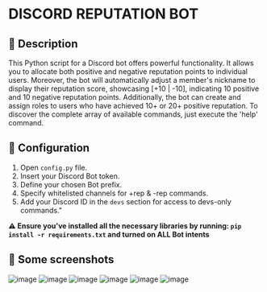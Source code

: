 # DISCORD REPUTATION BOT

## 🌟 Description 
This Python script for a Discord bot offers powerful functionality. It allows you to allocate both positive and negative reputation points to individual users. Moreover, the bot will automatically adjust a member's nickname to display their reputation score, showcasing [+10 | -10], indicating 10 positive and 10 negative reputation points. Additionally, the bot can create and assign roles to users who have achieved 10+ or 20+ positive reputation. To discover the complete array of available commands, just execute the 'help' command.

## 🤖 Configuration
1. Open `config.py` file.
2. Insert your Discord Bot token.
3. Define your chosen Bot prefix.
4. Specify whitelisted channels for +rep & -rep commands.
5. Add your Discord ID in the `devs` section for access to devs-only commands."

**⚠️ Ensure you've installed all the necessary libraries by running: `pip install -r requirements.txt` and turned on ALL Bot intents**

## 💫 Some screenshots
![image](https://github.com/notxVirus/discord-reputation-bot/assets/110777588/8a3dd883-b9b5-4091-af6f-47aae91435d2)
![image](https://github.com/notxVirus/discord-reputation-bot/assets/110777588/4196e4d3-978f-4564-833d-f389cbcd542a)
![image](https://github.com/notxVirus/discord-reputation-bot/assets/110777588/d926a036-745e-4f06-97bf-b86c9ef136e9)
![image](https://github.com/notxVirus/discord-reputation-bot/assets/110777588/2b468a14-849e-46cf-b55a-7170dcf6a974)
![image](https://github.com/notxVirus/discord-reputation-bot/assets/110777588/76dfa036-dad1-4bea-9b5e-7bd15a1e43ab)
![image](https://github.com/notxVirus/discord-reputation-bot/assets/110777588/e45f34b5-fe64-443d-b4ac-19bd8635233e)
